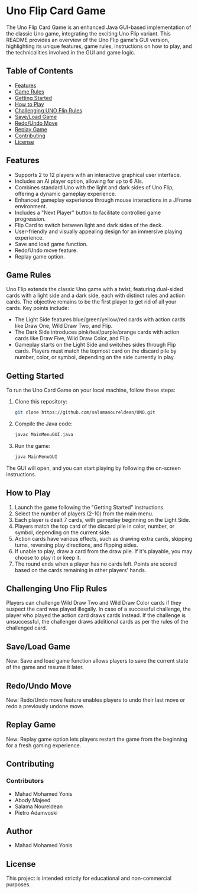 # Uno Flip Card Game

The Uno Flip Card Game is an enhanced Java GUI-based implementation of the classic Uno game, integrating the exciting Uno Flip variant. This README provides an overview of the Uno Flip game's GUI version, highlighting its unique features, game rules, instructions on how to play, and the technicalities involved in the GUI and game logic.

## Table of Contents
- [Features](#features)
- [Game Rules](#game-rules)
- [Getting Started](#getting-started)
- [How to Play](#how-to-play)
- [Challenging UNO Flip Rules](#challenging-uno-flip-rules)
- [Save/Load Game](#save-load-game)
- [Redo/Undo Move](#redo-undo-move)
- [Replay Game](#replay-game)
- [Contributing](#contributing)
- [License](#license)

## Features

- Supports 2 to 12 players with an interactive graphical user interface.
- Includes an AI player option, allowing for up to 6 AIs.
- Combines standard Uno with the light and dark sides of Uno Flip, offering a dynamic gameplay experience.
- Enhanced gameplay experience through mouse interactions in a JFrame environment.
- Includes a "Next Player" button to facilitate controlled game progression.
- Flip Card to switch between light and dark sides of the deck.
- User-friendly and visually appealing design for an immersive playing experience.
- Save and load game function.
- Redo/Undo move feature.
- Replay game option.

## Game Rules

Uno Flip extends the classic Uno game with a twist, featuring dual-sided cards with a light side and a dark side, each with distinct rules and action cards. The objective remains to be the first player to get rid of all your cards. Key points include:

- The Light Side features blue/green/yellow/red cards with action cards like Draw One, Wild Draw Two, and Flip.
- The Dark Side introduces pink/teal/purple/orange cards with action cards like Draw Five, Wild Draw Color, and Flip.
- Gameplay starts on the Light Side and switches sides through Flip cards.
Players must match the topmost card on the discard pile by number, color, or symbol, depending on the side currently in play.

## Getting Started

To run the Uno Card Game on your local machine, follow these steps:

1. Clone this repository:

   ```bash
   git clone https://github.com/salamanoureldean/UNO.git
   ```

2. Compile the Java code:

   ```bash
   javac MainMenuGUI.java
   ```

3. Run the game:

   ```bash
   java MainMenuGUI
   ```

The GUI will open, and you can start playing by following the on-screen instructions.

## How to Play

1. Launch the game following the "Getting Started" instructions.
2. Select the number of players (2-10) from the main menu.
3. Each player is dealt 7 cards, with gameplay beginning on the Light Side.
4. Players match the top card of the discard pile in color, number, or symbol, depending on the current side.
5. Action cards have various effects, such as drawing extra cards, skipping turns, reversing play directions, and flipping sides.
6. If unable to play, draw a card from the draw pile. If it's playable, you may choose to play it or keep it.
7. The round ends when a player has no cards left. Points are scored based on the cards remaining in other players' hands.

## Challenging Uno Flip Rules
Players can challenge Wild Draw Two and Wild Draw Color cards if they suspect the card was played illegally.
In case of a successful challenge, the player who played the action card draws cards instead.
If the challenge is unsuccessful, the challenger draws additional cards as per the rules of the challenged card.

## Save/Load Game
New: Save and load game function allows players to save the current state of the game and resume it later.

## Redo/Undo Move
New: Redo/Undo move feature enables players to undo their last move or redo a previously undone move.

## Replay Game
New: Replay game option lets players restart the game from the beginning for a fresh gaming experience.

## Contributing

### Contributors
- Mahad Mohamed Yonis
- Abody Majeed
- Salama Noureldean
- Pietro Adamvoski

## Author
- Mahad Mohamed Yonis

## License
This project is intended strictly for educational and non-commercial purposes.
